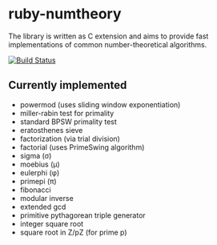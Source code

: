 # ruby-numtheory

The library is written as C extension and aims to provide fast implementations of common number-theoretical algorithms.

[![Build Status](https://secure.travis-ci.org/lomereiter/ruby-numtheory.png)](http://travis-ci.org/lomereiter/ruby-numtheory)

## Currently implemented

* powermod (uses sliding window exponentiation)
* miller-rabin test for primality
* standard BPSW primality test
* eratosthenes sieve
* factorization (via trial division)
* factorial (uses PrimeSwing algorithm)
* sigma (σ)
* moebius (μ)
* eulerphi (φ)
* primepi (π)
* fibonacci
* modular inverse
* extended gcd
* primitive pythagorean triple generator
* integer square root
* square root in Z/pZ (for prime p)
